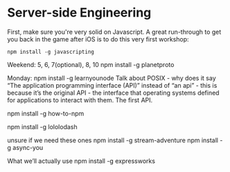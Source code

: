 # Server-side Engineering

First, make sure you're very solid on Javascript. A great run-through to get you back in the game after iOS is to do this very first workshop:  
```shell
npm install -g javascripting
```
Weekend:
5, 6, 7(optional), 8, 10
npm install -g planetproto

Monday:
npm install -g learnyounode
Talk about POSIX - why does it say “The application programming interface (API)” instead of “an api” - this is because it’s the original API - the interface that operating systems defined for applications to interact with them. The first API.


npm install -g how-to-npm

npm install -g lololodash

unsure if we need these ones
npm install -g stream-adventure
npm install -g async-you


What we’ll actually use
npm install -g expressworks
